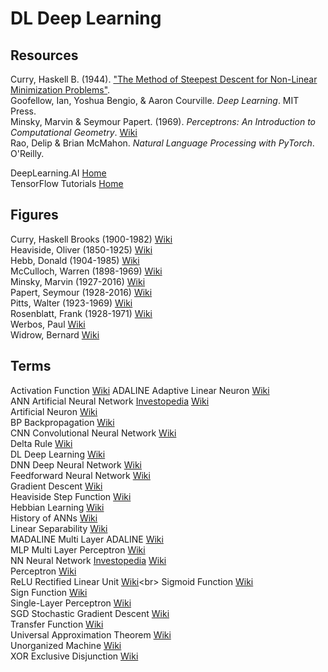 # DL Deep Learning

## Resources

Curry, Haskell B. (1944). ["The Method of Steepest Descent for Non-Linear Minimization Problems"](https://www.ams.org/journals/qam/1944-02-03/S0033-569X-1944-10667-3/S0033-569X-1944-10667-3.pdf).<br>
Goofellow, Ian, Yoshua Bengio, & Aaron Courville. _Deep Learning_. MIT Press.<br>
Minsky, Marvin & Seymour Papert. (1969). _Perceptrons: An Introduction to Computational Geometry_. [Wiki](https://en.wikipedia.org/wiki/Perceptrons_(book))<br>
Rao, Delip & Brian McMahon. _Natural Language Processing with PyTorch_. O'Reilly.<br>

DeepLearning.AI [Home](https://www.deeplearning.ai)<br>
TensorFlow Tutorials [Home](https://www.tensorflow.org/tutorials)<br>

## Figures

Curry, Haskell Brooks (1900-1982) [Wiki](https://en.wikipedia.org/wiki/Haskell_Curry)<br>
Heaviside, Oliver (1850-1925) [Wiki](https://en.wikipedia.org/wiki/Oliver_Heaviside)<br>
Hebb, Donald (1904-1985) [Wiki](https://en.wikipedia.org/wiki/Donald_O._Hebb)<br>
McCulloch, Warren (1898-1969) [Wiki](https://en.wikipedia.org/wiki/Warren_Sturgis_McCulloch)<br>
Minsky, Marvin (1927-2016) [Wiki](https://en.wikipedia.org/wiki/Marvin_Minsky)<br>
Papert, Seymour (1928-2016) [Wiki](https://en.wikipedia.org/wiki/Seymour_Papert)<br>
Pitts, Walter (1923-1969) [Wiki](https://en.wikipedia.org/wiki/Walter_Pitts)<br>
Rosenblatt, Frank (1928-1971) [Wiki](https://en.wikipedia.org/wiki/Frank_Rosenblatt)<br>
Werbos, Paul [Wiki](https://en.wikipedia.org/wiki/Paul_Werbos)<br>
Widrow, Bernard [Wiki](https://en.wikipedia.org/wiki/Bernard_Widrow)<br>

## Terms

Activation Function [Wiki](https://en.wikipedia.org/wiki/Activation_function)
ADALINE Adaptive Linear Neuron [Wiki](https://en.wikipedia.org/wiki/ADALINE)<br>
ANN Artificial Neural Network [Investopedia](https://www.investopedia.com/terms/a/artificial-neural-networks-ann.asp) [Wiki](https://en.wikipedia.org/wiki/Artificial_neural_network)<br>
Artificial Neuron [Wiki](https://en.wikipedia.org/wiki/Artificial_neuron)<br>
BP Backpropagation [Wiki](https://en.wikipedia.org/wiki/Backpropagation)<br>
CNN Convolutional Neural Network [Wiki](https://en.wikipedia.org/wiki/Convolutional_neural_network)<br>
Delta Rule [Wiki](https://en.wikipedia.org/wiki/Delta_rule)<br>
DL Deep Learning [Wiki](https://en.wikipedia.org/wiki/Deep_learning)<br>
DNN Deep Neural Network [Wiki](https://en.wikipedia.org/wiki/Deep_learning#Deep_neural_networks)<br>
Feedforward Neural Network [Wiki](https://en.wikipedia.org/wiki/Feedforward_neural_network)<br>
Gradient Descent [Wiki](https://en.wikipedia.org/wiki/Gradient_descent)<br>
Heaviside Step Function [Wiki](https://en.wikipedia.org/wiki/Heaviside_step_function)<br>
Hebbian Learning [Wiki](https://en.wikipedia.org/wiki/Hebbian_theory)<br>
History of ANNs [Wiki](https://en.wikipedia.org/wiki/History_of_artificial_neural_networks)<br>
Linear Separability [Wiki](https://en.wikipedia.org/wiki/Linear_separability)<br>
MADALINE Multi Layer ADALINE [Wiki](https://en.wikipedia.org/wiki/ADALINE)<br>
MLP Multi Layer Perceptron [Wiki](https://en.wikipedia.org/wiki/Multilayer_perceptron)<br>
NN Neural Network [Investopedia](https://www.investopedia.com/terms/n/neuralnetwork.asp) [Wiki](https://en.wikipedia.org/wiki/Artificial_neural_network)<br>
Perceptron [Wiki](https://en.wikipedia.org/wiki/Perceptron)<br>
ReLU Rectified Linear Unit [Wiki](https://en.wikipedia.org/wiki/Rectifier_(neural_networks))<br>
Sigmoid Function [Wiki](https://en.wikipedia.org/wiki/Sigmoid_function)<br>
Sign Function [Wiki](https://en.wikipedia.org/wiki/Sign_function)<br>
Single-Layer Perceptron [Wiki](https://en.wikipedia.org/wiki/Perceptron)<br>
SGD Stochastic Gradient Descent [Wiki](https://en.wikipedia.org/wiki/Stochastic_gradient_descent)<br>
Transfer Function [Wiki](https://en.wikipedia.org/wiki/Transfer_function)<br>
Universal Approximation Theorem [Wiki](https://en.wikipedia.org/wiki/Universal_approximation_theorem)<br>
Unorganized Machine [Wiki](https://en.wikipedia.org/wiki/Unorganized_machine)<br>
XOR Exclusive Disjunction [Wiki](https://en.wikipedia.org/wiki/Exclusive_or)
